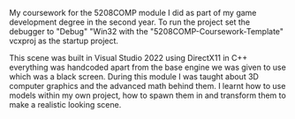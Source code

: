 My coursework for the 5208COMP module I did as part of my game development degree in the second year.
To run the project set the debugger to "Debug" "Win32 with the "5208COMP-Coursework-Template" vcxproj as the startup project.

This scene was built in Visual Studio 2022 using DirectX11 in C++ everything was handcoded apart from the base engine we was given to use which was a black screen. 
During this module I was taught about 3D computer graphics and the advanced math behind them. 
I learnt how to use models within my own project, how to spawn them in and transform them to make a realistic looking scene.
